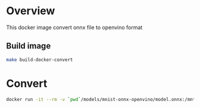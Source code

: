 # Overview
This docker image convert onnx file to openvino format

## Build image
```sh
make build-docker-convert
```

# Convert 
```sh
docker run -it --rm -v `pwd`/models/mnist-onnx-openvino/model.onnx:/mnt/model/model.onnx -v /tmp/output:/mnt/openvino gawsoft/mlserver-openvino-onnx-converter
```